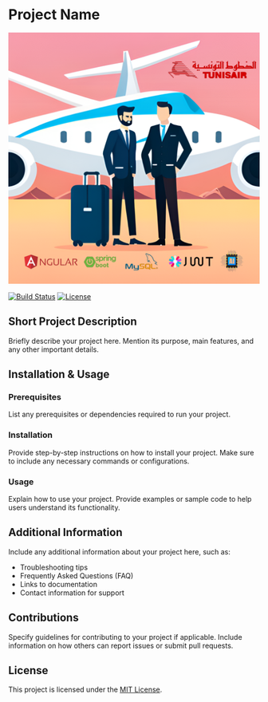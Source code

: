 # Project Name

![Project Logo](https://github.com/SBJ2000/Tunisair-Web-Application--Flight-Management-and-AI-Prediction/blob/main/Images/logo.png)

[![Build Status](https://img.shields.io/travis/username/repo.svg)](https://travis-ci.org/username/repo)
[![License](https://img.shields.io/badge/license-MIT-blue.svg)](LICENSE)

## Short Project Description

Briefly describe your project here. Mention its purpose, main features, and any other important details.

## Installation & Usage

### Prerequisites

List any prerequisites or dependencies required to run your project.

### Installation

Provide step-by-step instructions on how to install your project. Make sure to include any necessary commands or configurations.

### Usage

Explain how to use your project. Provide examples or sample code to help users understand its functionality.

## Additional Information

Include any additional information about your project here, such as:

- Troubleshooting tips
- Frequently Asked Questions (FAQ)
- Links to documentation
- Contact information for support

## Contributions

Specify guidelines for contributing to your project if applicable. Include information on how others can report issues or submit pull requests.

## License

This project is licensed under the [MIT License](LICENSE).

